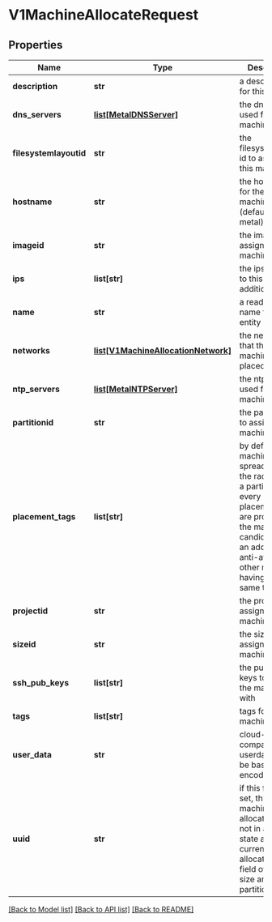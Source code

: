 # V1MachineAllocateRequest

## Properties
Name | Type | Description | Notes
------------ | ------------- | ------------- | -------------
**description** | **str** | a description for this entity | [optional] 
**dns_servers** | [**list[MetalDNSServer]**](MetalDNSServer.md) | the dns servers used for the machine | [optional] 
**filesystemlayoutid** | **str** | the filesystemlayout id to assign to this machine | [optional] 
**hostname** | **str** | the hostname for the allocated machine (defaults to metal) | [optional] 
**imageid** | **str** | the image id to assign this machine to | 
**ips** | **list[str]** | the ips to attach to this machine additionally | [optional] 
**name** | **str** | a readable name for this entity | [optional] 
**networks** | [**list[V1MachineAllocationNetwork]**](V1MachineAllocationNetwork.md) | the networks that this machine will be placed in. | [optional] 
**ntp_servers** | [**list[MetalNTPServer]**](MetalNTPServer.md) | the ntp servers used for the machine | [optional] 
**partitionid** | **str** | the partition id to assign this machine to | 
**placement_tags** | **list[str]** | by default machines are spread across the racks inside a partition for every project. if placement tags are provided, the machine candidate has an additional anti-affinity to other machines having the same tags | [optional] 
**projectid** | **str** | the project id to assign this machine to | 
**sizeid** | **str** | the size id to assign this machine to | 
**ssh_pub_keys** | **list[str]** | the public ssh keys to access the machine with | 
**tags** | **list[str]** | tags for this machine | [optional] 
**user_data** | **str** | cloud-init.io compatible userdata must be base64 encoded | [optional] 
**uuid** | **str** | if this field is set, this specific machine will be allocated if it is not in available state and not currently allocated. this field overrules size and partition | [optional] 

[[Back to Model list]](../README.md#documentation-for-models) [[Back to API list]](../README.md#documentation-for-api-endpoints) [[Back to README]](../README.md)


